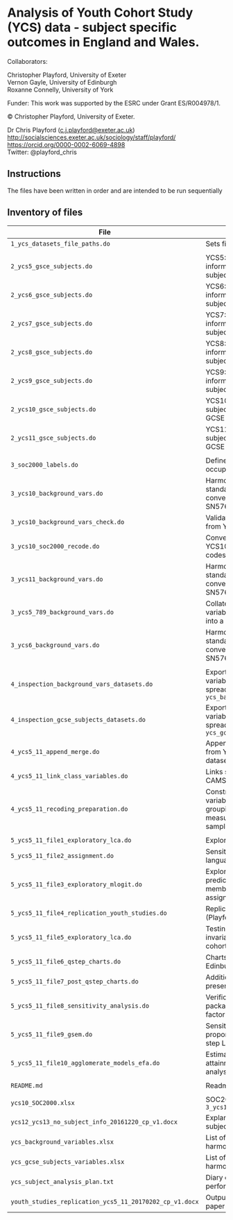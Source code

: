 # Analysis of Youth Cohort Study (YCS) data - subject specific outcomes in England and Wales.

Collaborators:

Christopher Playford, University of Exeter  
Vernon Gayle, University of Edinburgh  
Roxanne Connelly, University of York  

Funder: This work was supported by the ESRC under Grant ES/R004978/1.

© Christopher Playford, University of Exeter.

Dr Chris Playford (c.j.playford@exeter.ac.uk)  
http://socialsciences.exeter.ac.uk/sociology/staff/playford/  
https://orcid.org/0000-0002-6069-4898  
Twitter: @playford_chris

## Instructions

The files have been written in order and are intended to be run sequentially  

## Inventory of files

| File | Task |
| --- | --- |
| `1_ycs_datasets_file_paths.do` | Sets file paths |
|  |  |
| `2_ycs5_gsce_subjects.do` | YCS5: Recodes raw GCSE subject information into standard GCSE subjects |
| `2_ycs6_gsce_subjects.do` | YCS6: Recodes raw GCSE subject information into standard GCSE subjects  |
| `2_ycs7_gsce_subjects.do` | YCS7: Recodes raw GCSE subject information into standard GCSE subjects  |
| `2_ycs8_gsce_subjects.do` | YCS8: Recodes raw GCSE subject information into standard GCSE subjects  |
| `2_ycs9_gsce_subjects.do` | YCS9: Recodes raw GCSE subject information into standard GCSE subjects  |
| `2_ycs10_gsce_subjects.do` | YCS10: Recodes raw GCSE subject information into standard GCSE subjects  |
| `2_ycs11_gsce_subjects.do` | YCS11: Recodes raw GCSE subject information into standard GCSE subjects  |
|  |  |
| `3_soc2000_labels.do` | Defines the labels for SOC2000 occupation codes |
| `3_ycs10_background_vars.do` | Harmonises YCS10 variables with standard variable naming convention (as per UKDS SN5765) |
| `3_ycs10_background_vars_check.do` | Validation of harmonised Variables from YCS10 with SN5765 |
| `3_ycs10_soc2000_recode.do` | Converts SOC2000 codes in YCS10 into standard SOC2000 codes |
| `3_ycs11_background_vars.do` | Harmonises YCS11 variables with standard variable naming convention (as per UKDS SN5765) |
| `3_ycs5_789_background_vars.do` | Collates a subset of standardised variables from YCS5, 7, 8, and 9 into a dataset |
| `3_ycs6_background_vars.do` | Harmonises YCS6 variables with standard variable naming convention (as per UKDS SN5765) |
|  |  |
| `4_inspection_background_vars_datasets.do` | Exports a list of background variables from YCS5-11 into spreadsheet `ycs_background_variables.xlsx` |
| `4_inspection_gcse_subjects_datasets.do` | Exports a list of GCSE subject variables from YCS5-11 into spreadsheet `ycs_gcse_subjects_variables.xlsx` |
| `4_ycs5_11_append_merge.do` | Appends and merges all variables from YCS5-11 into a single dataset |
| `4_ycs5_11_link_class_variables.do` | Links social class information from CAMSIS website |
| `4_ycs5_11_recoding_preparation.do` | Constructs further derived variables including GCSE subject groupings, parental social class measures and identifies analytical samples |
|  |  |
| `5_ycs5_11_file1_exploratory_lca.do` | Exploratory latent class models |
| `5_ycs5_11_file2_assignment.do` | Sensitivity analysis using foreign language GCSE grouping |
| `5_ycs5_11_file3_exploratory_mlogit.do` | Exploratory mlogit model predicting latent group membership using modal assignment |
| `5_ycs5_11_file4_replication_youth_studies.do` | Replication of Youth Studies paper (Playford and Gayle 2016) |
| `5_ycs5_11_file5_exploratory_lca.do` | Testing for measurement invariance (LCA on separate cohorts) |
| `5_ycs5_11_file6_qstep_charts.do` | Charts for Q-step presentation Edinburgh 2017 |
| `5_ycs5_11_file7_post_qstep_charts.do` | Additional charts following Q-step presentation Edinburgh 2017 |
| `5_ycs5_11_file8_sensitivity_analysis.do` | Verification using new GSEM package in Stata and reptition of factor analysis |
| `5_ycs5_11_file9_gsem.do` | Sensitivity analysis: LCA using proportional assignment and one-step LCA using GSEM |
| `5_ycs5_11_file10_agglomerate_models_efa.do` | Estimation of agglomerate GCSE attainment models and factor analysis |
|  |  |
| `README.md` | Readme file describing files |
|  |  |
| `ycs10_SOC2000.xlsx` | SOC2000 codes for YCS10 - see `3_ycs10_soc2000_recode.do` |
| `ycs12_ycs13_no_subject_info_20161220_cp_v1.docx` | Explanation of lack of GCSE subject variables in YCS12 and 13 |
| `ycs_background_variables.xlsx` | List of background variables in harmonised YCS5-11 dataset |
| `ycs_gcse_subjects_variables.xlsx` | List of GCSE subject variables in harmonised YCS5-11 dataset |
| `ycs_subject_analysis_plan.txt` | Diary of analytical tasks performed |
| `youth_studies_replication_ycs5_11_20170202_cp_v1.docx` | Output replicating Youth Studies paper (Playford and Gayle 2016) |
